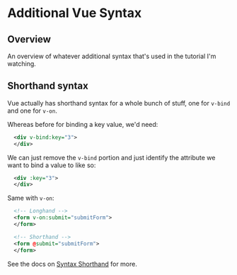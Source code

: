 # Additional Vue Syntax
## Overview
An overview of whatever additional syntax that's used in the tutorial I'm watching.

## Shorthand syntax
Vue actually has shorthand syntax for a whole bunch of stuff, one for `v-bind` and one for `v-on`.

Whereas before for binding a key value, we'd need:
```xml
  <div v-bind:key="3">
  </div>
```

We can just remove the `v-bind` portion and just identify the attribute we want to bind a value to like so:
```xml
  <div :key="3">
  </div>
```

Same with `v-on`:
```xml
  <!-- Longhand -->
  <form v-on:submit="submitForm">
  </form>

  <!-- Shorthand -->
  <form @submit="submitForm">
  </form>
```

See the docs on [Syntax Shorthand](https://vuejs.org/v2/guide/syntax.html#Shorthands) for more.